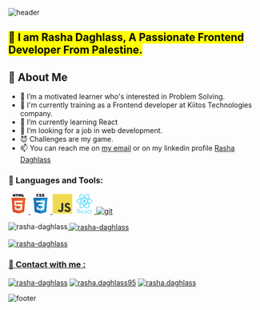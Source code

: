 ![header](https://capsule-render.vercel.app/api?type=waving&color=gradient&height=280&section=header&text=Hi%20there%20%F0%9F%91%8B&fontSize=90)
<h2 align="left"><mark>📌 I am Rasha Daghlass, A Passionate Frontend Developer From Palestine.<mark/></h2>
<h2>📌 About Me </h2>


- :cactus: I’m a motivated learner who's interested in Problem Solving. <br />
- :eyes: I'm currently training as a Frontend developer at Kiitos Technologies company. <br />
- :seedling: I’m currently learning React <br />
- :revolving_hearts:️ I’m looking for a job in web development. <br />
- :smiling_imp: Challenges are my game. <br />
- 📫 You can reach me on <a href = "mailto:rashadaghlass955@gmail.com">my email</a> or on my linkedin profile <a href = "https://www.linkedin.com/in/rasha-daghlass/">Rasha Daghlass</a>

<h3 align="left">📌 Languages and Tools:</h3>
<p align="left"> <a href="https://www.w3.org/html/" target="_blank" rel="noreferrer"> <img src="https://raw.githubusercontent.com/devicons/devicon/master/icons/html5/html5-original-wordmark.svg" alt="html5" width="40" height="40"/> </a><a href="https://www.w3schools.com/css/" target="_blank" rel="noreferrer"> <img src="https://raw.githubusercontent.com/devicons/devicon/master/icons/css3/css3-original-wordmark.svg" alt="css3" width="40" height="40"/> </a> </a <a href="https://developer.mozilla.org/en-US/docs/Web/JavaScript" target="_blank" rel="noreferrer"> <img src="https://raw.githubusercontent.com/devicons/devicon/master/icons/javascript/javascript-original.svg" alt="javascript" width="40" height="40"/> </a> <a href="https://reactjs.org/" target="_blank" rel="noreferrer"> <img src="https://raw.githubusercontent.com/devicons/devicon/master/icons/react/react-original-wordmark.svg" alt="react" width="40" height="40"/> </a><a href="https://git-scm.com/" target="_blank" rel="noreferrer"> <img src="https://www.vectorlogo.zone/logos/git-scm/git-scm-icon.svg" alt="git" width="40" height="40"/> </p>

<p><img align="left" src="https://github-readme-stats.vercel.app/api/top-langs?username=rasha-daghlass&show_icons=true&locale=en&layout=compact" alt="rasha-daghlass" /></p>

<p>&nbsp;<img align="center" src="https://github-readme-stats.vercel.app/api?username=rasha-daghlass&show_icons=true&locale=en" alt="rasha-daghlass" /></p>

<p><img align="center" src="https://github-readme-streak-stats.herokuapp.com/?user=rasha-daghlass&" alt="rasha-daghlass" /></p>
<h3 align="left">📌 Contact with me :</h3>
<p align="left">
<a href="https://linkedin.com/in/rasha-daghlass" target="blank"><img align="center" src="https://raw.githubusercontent.com/rahuldkjain/github-profile-readme-generator/master/src/images/icons/Social/linked-in-alt.svg" alt="rasha-daghlass" height="30" width="40" /></a>
<a href="https://fb.com/rasha.daghlass95" target="blank"><img align="center" src="https://raw.githubusercontent.com/rahuldkjain/github-profile-readme-generator/master/src/images/icons/Social/facebook.svg" alt="rasha.daghlass95" height="30" width="40" /></a>
<a href="https://instagram.com/rasha.daghlass95" target="blank"><img align="center" src="https://raw.githubusercontent.com/rahuldkjain/github-profile-readme-generator/master/src/images/icons/Social/instagram.svg" alt="rasha.daghlass" height="30" width="40" /></a>

</p>

![footer](https://capsule-render.vercel.app/api?type=waving&color=gradient&height=150&section=footer)

<!--


